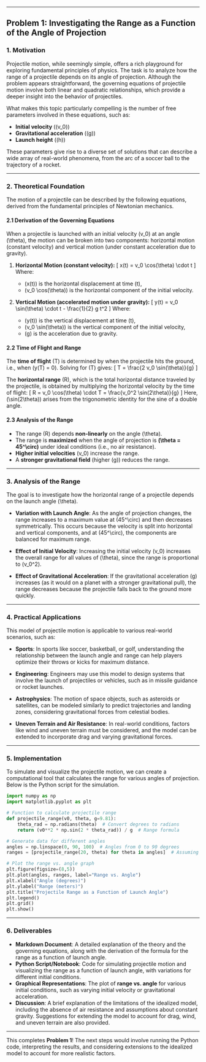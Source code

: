 

---

## **Problem 1: Investigating the Range as a Function of the Angle of Projection**

### **1. Motivation**

Projectile motion, while seemingly simple, offers a rich playground for exploring fundamental principles of physics. The task is to analyze how the range of a projectile depends on its angle of projection. Although the problem appears straightforward, the governing equations of projectile motion involve both linear and quadratic relationships, which provide a deeper insight into the behavior of projectiles.

What makes this topic particularly compelling is the number of free parameters involved in these equations, such as:

- **Initial velocity** (\(v_0\))
- **Gravitational acceleration** (\(g\))
- **Launch height** (\(h\))

These parameters give rise to a diverse set of solutions that can describe a wide array of real-world phenomena, from the arc of a soccer ball to the trajectory of a rocket.

---

### **2. Theoretical Foundation**

The motion of a projectile can be described by the following equations, derived from the fundamental principles of Newtonian mechanics.

#### **2.1 Derivation of the Governing Equations**

When a projectile is launched with an initial velocity \(v_0\) at an angle \(\theta\), the motion can be broken into two components: horizontal motion (constant velocity) and vertical motion (under constant acceleration due to gravity).

1. **Horizontal Motion (constant velocity):**
   \[
   x(t) = v_0 \cos(\theta) \cdot t
   \]
   Where:
   - \(x(t)\) is the horizontal displacement at time \(t\),
   - \(v_0 \cos(\theta)\) is the horizontal component of the initial velocity.

2. **Vertical Motion (accelerated motion under gravity):**
   \[
   y(t) = v_0 \sin(\theta) \cdot t - \frac{1}{2} g t^2
   \]
   Where:
   - \(y(t)\) is the vertical displacement at time \(t\),
   - \(v_0 \sin(\theta)\) is the vertical component of the initial velocity,
   - \(g\) is the acceleration due to gravity.

#### **2.2 Time of Flight and Range**

The **time of flight** \(T\) is determined by when the projectile hits the ground, i.e., when \(y(T) = 0\). Solving for \(T\) gives:
\[
T = \frac{2 v_0 \sin(\theta)}{g}
\]

The **horizontal range** \(R\), which is the total horizontal distance traveled by the projectile, is obtained by multiplying the horizontal velocity by the time of flight:
\[
R = v_0 \cos(\theta) \cdot T = \frac{v_0^2 \sin(2\theta)}{g}
\]
Here, \(\sin(2\theta)\) arises from the trigonometric identity for the sine of a double angle.

#### **2.3 Analysis of the Range**

- The range \(R\) depends **non-linearly** on the angle \(\theta\).
- The range is **maximized** when the angle of projection is **\(\theta = 45^\circ\)** under ideal conditions (i.e., no air resistance).
- **Higher initial velocities** \(v_0\) increase the range.
- A **stronger gravitational field** (higher \(g\)) reduces the range.

---

### **3. Analysis of the Range**

The goal is to investigate how the horizontal range of a projectile depends on the launch angle \(\theta\). 

- **Variation with Launch Angle**: As the angle of projection changes, the range increases to a maximum value at \(45^\circ\) and then decreases symmetrically. This occurs because the velocity is split into horizontal and vertical components, and at \(45^\circ\), the components are balanced for maximum range.
  
- **Effect of Initial Velocity**: Increasing the initial velocity \(v_0\) increases the overall range for all values of \(\theta\), since the range is proportional to \(v_0^2\).

- **Effect of Gravitational Acceleration**: If the gravitational acceleration \(g\) increases (as it would on a planet with a stronger gravitational pull), the range decreases because the projectile falls back to the ground more quickly.

---

### **4. Practical Applications**

This model of projectile motion is applicable to various real-world scenarios, such as:

- **Sports**: In sports like soccer, basketball, or golf, understanding the relationship between the launch angle and range can help players optimize their throws or kicks for maximum distance.
  
- **Engineering**: Engineers may use this model to design systems that involve the launch of projectiles or vehicles, such as in missile guidance or rocket launches.
  
- **Astrophysics**: The motion of space objects, such as asteroids or satellites, can be modeled similarly to predict trajectories and landing zones, considering gravitational forces from celestial bodies.

- **Uneven Terrain and Air Resistance**: In real-world conditions, factors like wind and uneven terrain must be considered, and the model can be extended to incorporate drag and varying gravitational forces.

---

### **5. Implementation**

To simulate and visualize the projectile motion, we can create a computational tool that calculates the range for various angles of projection. Below is the Python script for the simulation.

```python
import numpy as np
import matplotlib.pyplot as plt

# Function to calculate projectile range
def projectile_range(v0, theta, g=9.81):
    theta_rad = np.radians(theta)  # Convert degrees to radians
    return (v0**2 * np.sin(2 * theta_rad)) / g  # Range formula

# Generate data for different angles
angles = np.linspace(0, 90, 100)  # Angles from 0 to 90 degrees
ranges = [projectile_range(20, theta) for theta in angles]  # Assuming v0 = 20 m/s

# Plot the range vs. angle graph
plt.figure(figsize=(8,5))
plt.plot(angles, ranges, label="Range vs. Angle")
plt.xlabel("Angle (degrees)")
plt.ylabel("Range (meters)")
plt.title("Projectile Range as a Function of Launch Angle")
plt.legend()
plt.grid()
plt.show()
```

---

### **6. Deliverables**

- **Markdown Document**: A detailed explanation of the theory and the governing equations, along with the derivation of the formula for the range as a function of launch angle.
- **Python Script/Notebook**: Code for simulating projectile motion and visualizing the range as a function of launch angle, with variations for different initial conditions.
- **Graphical Representations**: The plot of **range vs. angle** for various initial conditions, such as varying initial velocity or gravitational acceleration.
- **Discussion**: A brief explanation of the limitations of the idealized model, including the absence of air resistance and assumptions about constant gravity. Suggestions for extending the model to account for drag, wind, and uneven terrain are also provided.

---

This completes **Problem 1**! The next steps would involve running the Python code, interpreting the results, and considering extensions to the idealized model to account for more realistic factors.

 



